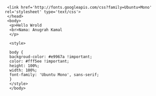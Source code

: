 <!doctype html>
<html>
   <head>
     <meta charset="utf-8">
     <title>Hello World</title>
     <meta name="viewport" content=width=device-width, intian-scale=1.0>
     <meta name="description" content="Hello-World">
     <meta name="author" content="Wrorld">
     
     <link href='http://fonts.googleapis.com/css?family=Ubuntu+Mono' rel='stylesheet' type='text/css'>
     </head>
     <body>
      <p>Hello Wrold
      <br>Nama: Anugrah Kamal
      </p>
      
      <style>
      
      body {
      backgroud-color: #e9967a !important;
      color: #fff5ee !important;
      height: 100%;
      width: 100%;
      font-family: 'Ubuntu Mono', sans-serif;
      }
      </style>
      </body>
 </html>
      

